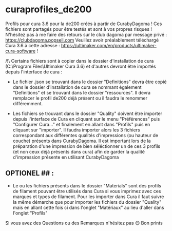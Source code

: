 # curaprofiles_de200
Profils pour cura 3.6 pour la de200 créés à partir de CurabyDagoma ! Ces fichiers sont partagés pour être testés et sont à vos propres risques ! N'hésitez pas à me faire des retours sur le club dagoma par message privé : https://clubdagoma.popsell.com 
Veuillez avoir préalablement téléchargé Cura 3.6 à cette adresse : https://ultimaker.com/en/products/ultimaker-cura-software !

/!\ Certains fichiers sont à copier dans le dossier d'installation de cura (C:\Program Files\Ultimaker Cura 3.6) et d'autres devront être importés depuis l'interface de cura :
  
  - Le fichier .json se trouvant dans le dossier "Definitions" devra être copié dans le dossier d'installation de cura se nommant également "Definitions" et se trouvant dans le dossier "ressources". Il devra remplacer le profil de200 déjà présent ou il faudra le renommer différemment.
  
  - Les fichiers se trouvant dans le dossier "Quality" doivent être importer depuis l'interface de Cura en cliquant sur le menu "Préférences" puis "Configurer Cura..." et finalement en allant dans "Profils" puis en cliquant sur "importer". Il faudra importer alors les 3 fichiers correspondant aux différentes qualités d'impressions (ou hauteur de couche) présents dans CurabyDagoma. Il est important lors de la préparation d'une impression de bien séléctionner un de ces 3 profils (et non ceux déjà présents dans cura) afin de garder la qualité d'impression présente en utilisant CurabyDagoma
  
## OPTIONEL ## :
  
  - Le ou les fichiers présents dans le dossier "Materials" sont des profils de filament pouvant être utilisés dans Cura si vous imprimez avec ces marques et types de filament. Pour les importer dans Cura il faut suivre la même démarche que pour importer les fichiers du dossier "Quality" mais en allant cette fois ci dans l'onglet "Matériaux" au lieu d'aller dans l'onglet "Profils"
  
  

Si vous avez des Questions ou des Remarques n'hésitez pas 😉
Bon prints 
